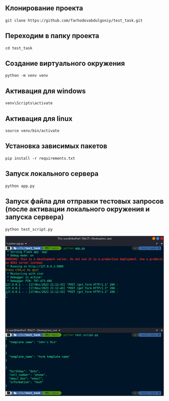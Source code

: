 ## Клонирование проекта
```
git clone https://github.com/farhodovabdulgoniy/test_task.git
```

## Переходим в папку проекта 
```
cd test_task
```

## Создание виртуального окружения 
```
python -m venv venv
```

## Активация для windows
```
venv\Scripts\activate
```


## Активация для linux 
```
source venv/bin/activate
```


## Установка зависимых пакетов
```
pip install -r requirements.txt
```


## Запуск локального сервера
```
python app.py
```


## Запуск файла для отправки тестовых запросов (после активации локального окружения и запуска сервера)
```
python test_script.py
```

![Скриншот](https://github.com/farhodovabdulgoniy/test_task/blob/main/images/screenshot.png)
